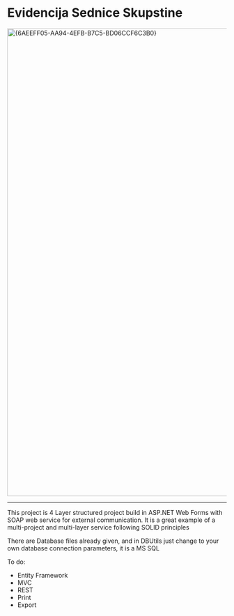 # Evidencija Sednice Skupstine

<img width="1644" height="1074" alt="{6AEEFF05-AA94-4EFB-B7C5-BD06CCF6C3B0}" src="https://github.com/user-attachments/assets/826bf2a8-4042-4b1b-bebd-d285bc2c41c7" />

---
This project is 4 Layer structured project build in ASP.NET Web Forms with SOAP web service for external communication. It is a great example of a multi-project and multi-layer service following SOLID principles

There are Database files already given, and in DBUtils just change to your own database connection parameters, it is a MS SQL

To do:
* Entity Framework
* MVC
* REST
* Print
* Export
